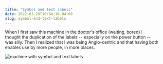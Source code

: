 ```yaml
---
title: "Symbol and text labels"
date: 2022-03-28T10:54:16-04:00
slug: symbol-and-text-labels
---
```


When I first saw this machine in the doctor's office (waiting, bored) I thought the duplication of the labels -- especially on the power button -- was silly. Then I realized that I was being Anglo-centric and that having both enables use by more people, in more places.

![machine with symbol and text labels](/img/inco/duplicate-labels.jpg)
